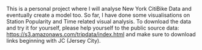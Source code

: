 This is a personal project where I will analyse New York CitiBike Data and eventually create a model too.
So far, I have done some visualisations on Station Popularity and Time related visual analysis.
To download the data and try it for yourself, please help yourself to the public source data: https://s3.amazonaws.com/tripdata/index.html and make sure to download
links beginning with JC (Jersey City).

